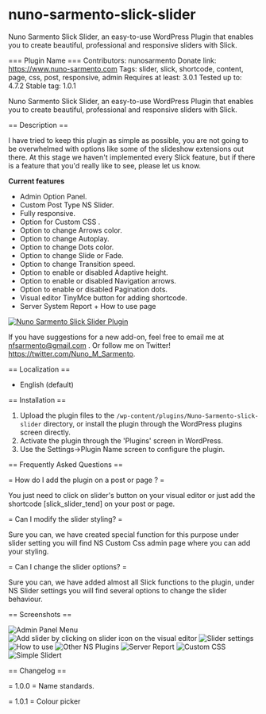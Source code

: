# nuno-sarmento-slick-slider

Nuno Sarmento Slick Slider, an easy-to-use WordPress Plugin that enables you to create beautiful, professional and responsive sliders with Slick.

=== Plugin Name ===
Contributors: nunosarmento
Donate link: https://www.nuno-sarmento.com
Tags: slider, slick, shortcode, content, page, css, post, responsive, admin
Requires at least: 3.0.1
Tested up to: 4.7.2
Stable tag: 1.0.1


Nuno Sarmento Slick Slider, an easy-to-use WordPress Plugin that enables you to create beautiful, professional and responsive sliders with Slick.

== Description ==

I have tried to keep this plugin as simple as possible, you are not going to be overwhelmed with options like some of the slideshow extensions out there.
At this stage we haven't implemented every Slick feature, but if there is a feature that you'd really like to see, please let us know.

**Current features**

* Admin Option Panel.
* Custom Post Type NS Slider.
* Fully responsive.
* Option for Custom CSS .
* Option to change Arrows color.
* Option to change Autoplay.
* Option to change Dots color.
* Option to change Slide or Fade.
* Option to change Transition speed.
* Option to enable or disabled Adaptive height.
* Option to enable or disabled Navigation arrows.
* Option to enable or disabled Pagination dots.
* Visual editor TinyMce button for adding shortcode.
* Server System Report + How to use page


[![Nuno Sarmento Slick Slider Plugin](https://i.ytimg.com/vi/nOCU0rKOrfM/1.jpg)](https://www.youtube.com/watch?v=nOCU0rKOrfM)


If you have suggestions for a new add-on, feel free to email me at nfsarmento@gmail.com .
Or follow me on Twitter!
https://twitter.com/Nuno_M_Sarmento.

== Localization ==

* English (default)

== Installation ==

1. Upload the plugin files to the `/wp-content/plugins/Nuno-Sarmento-slick-slider` directory, or install the plugin through the WordPress plugins screen directly.
2. Activate the plugin through the 'Plugins' screen in WordPress.
3. Use the Settings->Plugin Name screen to configure the plugin.

== Frequently Asked Questions ==

= How do I add the plugin on a post or page ? =

You just need to click on slider's button on your visual editor or just add the shortcode [slick_slider_tend] on your post or page.

= Can I modify the slider styling? =

Sure you can, we have created special function for this purpose under slider setting you will find NS Custom Css admin page where you can add your styling.

= Can I change the slider options? =

Sure you can, we have added almost all Slick functions to the plugin, under NS Slider settings you will find several options to change the slider behaviour.

== Screenshots ==

![Admin Panel Menu](https://github.com/nfsarmento/nuno-sarmento-slick-slider/blob/master/assets/images/screenshot-1.png "Admin Panel Menu.")
![Add slider by clicking on slider icon on the visual editor](https://github.com/nfsarmento/nuno-sarmento-slick-slider/blob/master/assets/images/screenshot-2.png "Optional title")
![Slider settings](https://github.com/nfsarmento/nuno-sarmento-slick-slider/blob/master/assets/images/screenshot-3.png "Optional title")
![How to use](https://github.com/nfsarmento/nuno-sarmento-slick-slider/blob/master/assets/images/screenshot-4.png "Optional title")
![Other NS Plugins](https://github.com/nfsarmento/nuno-sarmento-slick-slider/blob/master/assets/images/screenshot-5.png "Optional title")
![Server Report](https://github.com/nfsarmento/nuno-sarmento-slick-slider/blob/master/assets/images/screenshot-6.png "Optional title")
![Custom CSS](https://github.com/nfsarmento/nuno-sarmento-slick-slider/blob/master/assets/images/screenshot-7.png "Optional title")
![Simple Slidert](https://github.com/nfsarmento/nuno-sarmento-slick-slider/blob/master/assets/images/screenshot-8.png "Optional title")


== Changelog ==

= 1.0.0 =
Name standards.

= 1.0.1 =
Colour picker
